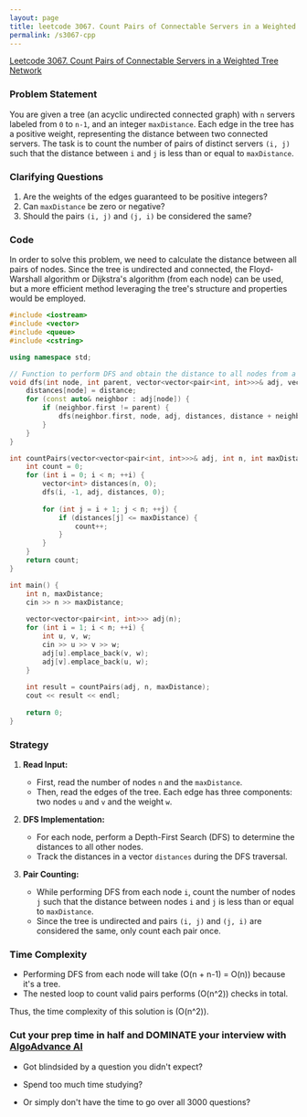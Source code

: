 ```yaml
---
layout: page
title: leetcode 3067. Count Pairs of Connectable Servers in a Weighted Tree Network
permalink: /s3067-cpp
---
```

[Leetcode 3067. Count Pairs of Connectable Servers in a Weighted Tree Network](https://algoadvance.github.io/algoadvance/l3067)
### Problem Statement

You are given a tree (an acyclic undirected connected graph) with `n` servers labeled from `0` to `n-1`, and an integer `maxDistance`. Each edge in the tree has a positive weight, representing the distance between two connected servers. The task is to count the number of pairs of distinct servers `(i, j)` such that the distance between `i` and `j` is less than or equal to `maxDistance`.

### Clarifying Questions
1. Are the weights of the edges guaranteed to be positive integers?
2. Can `maxDistance` be zero or negative?
3. Should the pairs `(i, j)` and `(j, i)` be considered the same?

### Code

In order to solve this problem, we need to calculate the distance between all pairs of nodes. Since the tree is undirected and connected, the Floyd-Warshall algorithm or Dijkstra's algorithm (from each node) can be used, but a more efficient method leveraging the tree's structure and properties would be employed.

```cpp
#include <iostream>
#include <vector>
#include <queue>
#include <cstring>

using namespace std;

// Function to perform DFS and obtain the distance to all nodes from a given source
void dfs(int node, int parent, vector<vector<pair<int, int>>>& adj, vector<int>& distances, int distance) {
    distances[node] = distance;
    for (const auto& neighbor : adj[node]) {
        if (neighbor.first != parent) {
            dfs(neighbor.first, node, adj, distances, distance + neighbor.second);
        }
    }
}

int countPairs(vector<vector<pair<int, int>>>& adj, int n, int maxDistance) {
    int count = 0;
    for (int i = 0; i < n; ++i) {
        vector<int> distances(n, 0);
        dfs(i, -1, adj, distances, 0);
        
        for (int j = i + 1; j < n; ++j) {
            if (distances[j] <= maxDistance) {
                count++;
            }
        }
    }
    return count;
}

int main() {
    int n, maxDistance;
    cin >> n >> maxDistance;
    
    vector<vector<pair<int, int>>> adj(n);
    for (int i = 1; i < n; ++i) {
        int u, v, w;
        cin >> u >> v >> w;
        adj[u].emplace_back(v, w);
        adj[v].emplace_back(u, w);
    }
    
    int result = countPairs(adj, n, maxDistance);
    cout << result << endl;
    
    return 0;
}
```

### Strategy

1. **Read Input:**
   - First, read the number of nodes `n` and the `maxDistance`.
   - Then, read the edges of the tree. Each edge has three components: two nodes `u` and `v` and the weight `w`.

2. **DFS Implementation:**
   - For each node, perform a Depth-First Search (DFS) to determine the distances to all other nodes.
   - Track the distances in a vector `distances` during the DFS traversal.

3. **Pair Counting:**
   - While performing DFS from each node `i`, count the number of nodes `j` such that the distance between nodes `i` and `j` is less than or equal to `maxDistance`.
   - Since the tree is undirected and pairs `(i, j)` and `(j, i)` are considered the same, only count each pair once.

### Time Complexity

- Performing DFS from each node will take \(O(n + n-1) = O(n)\) because it's a tree.
- The nested loop to count valid pairs performs \(O(n^2)\) checks in total.

Thus, the time complexity of this solution is \(O(n^2)\).


### Cut your prep time in half and DOMINATE your interview with [AlgoAdvance AI](https://algoAdvance.com)

- Got blindsided by a question you didn't expect?

- Spend too much time studying?

- Or simply don't have the time to go over all 3000 questions?

